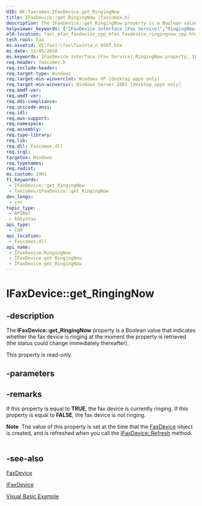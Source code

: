 ```yaml
---
UID: NF:faxcomex.IFaxDevice.get_RingingNow
title: IFaxDevice::get_RingingNow (faxcomex.h)
description: The IFaxDevice::get_RingingNow property is a Boolean value that indicates whether the fax device is ringing at the moment the property is retrieved (the status could change immediately thereafter).
helpviewer_keywords: ["IFaxDevice interface [Fax Service]","RingingNow property","IFaxDevice.RingingNow","IFaxDevice.get_RingingNow","IFaxDevice::RingingNow","IFaxDevice::get_RingingNow","RingingNow property [Fax Service]","RingingNow property [Fax Service]","IFaxDevice interface","_mfax_faxdevice.ringingnow","fax._mfax_faxdevice_cpp_mfax_faxdevice_ringingnow_cpp","fax._mfax_faxdevice_ringingnow","faxcomex/IFaxDevice::RingingNow","faxcomex/IFaxDevice::get_RingingNow","get_RingingNow"]
old-location: fax\_mfax_faxdevice_cpp_mfax_faxdevice_ringingnow_cpp.htm
tech.root: Fax
ms.assetid: VS|fax|~\fax\faxinta_n_856f.htm
ms.date: 12/05/2018
ms.keywords: IFaxDevice interface [Fax Service],RingingNow property, IFaxDevice.RingingNow, IFaxDevice.get_RingingNow, IFaxDevice::RingingNow, IFaxDevice::get_RingingNow, RingingNow property [Fax Service], RingingNow property [Fax Service],IFaxDevice interface, _mfax_faxdevice.ringingnow, fax._mfax_faxdevice_cpp_mfax_faxdevice_ringingnow_cpp, fax._mfax_faxdevice_ringingnow, faxcomex/IFaxDevice::RingingNow, faxcomex/IFaxDevice::get_RingingNow, get_RingingNow
req.header: faxcomex.h
req.include-header: 
req.target-type: Windows
req.target-min-winverclnt: Windows XP [desktop apps only]
req.target-min-winversvr: Windows Server 2003 [desktop apps only]
req.kmdf-ver: 
req.umdf-ver: 
req.ddi-compliance: 
req.unicode-ansi: 
req.idl: 
req.max-support: 
req.namespace: 
req.assembly: 
req.type-library: 
req.lib: 
req.dll: Fxscomex.dll
req.irql: 
targetos: Windows
req.typenames: 
req.redist: 
ms.custom: 19H1
f1_keywords:
 - IFaxDevice::get_RingingNow
 - faxcomex/IFaxDevice::get_RingingNow
dev_langs:
 - c++
topic_type:
 - APIRef
 - kbSyntax
api_type:
 - COM
api_location:
 - Fxscomex.dll
api_name:
 - IFaxDevice.RingingNow
 - IFaxDevice.get_RingingNow
 - IFaxDevice.get_RingingNow
---
```


# IFaxDevice::get_RingingNow


## -description

The <b>IFaxDevice::get_RingingNow</b> property is a Boolean value that indicates whether the fax device is ringing at the moment the property is retrieved (the status could change immediately thereafter).

This property is read-only.

## -parameters

## -remarks

If this property is equal to <b>TRUE</b>, the fax device is currently ringing. If this property is equal to <b>FALSE</b>, the fax device is not ringing.

<div class="alert"><b>Note</b>  The value of this property is set at the time that the <a href="https://docs.microsoft.com/previous-versions/windows/desktop/fax/-mfax-faxdevice">FaxDevice</a> object is created, and is refreshed when you call the <a href="https://docs.microsoft.com/previous-versions/windows/desktop/fax/-mfax-faxdevice-refresh-vb">IFaxDevice::Refresh</a> method.</div>
<div> </div>

## -see-also

<a href="https://docs.microsoft.com/previous-versions/windows/desktop/fax/-mfax-faxdevice">FaxDevice</a>



<a href="https://docs.microsoft.com/previous-versions/windows/desktop/api/faxcomex/nn-faxcomex-ifaxdevice">IFaxDevice</a>



<a href="https://docs.microsoft.com/previous-versions/windows/desktop/fax/-mfax-managing-the-fax-device-collection">Visual Basic Example</a>

